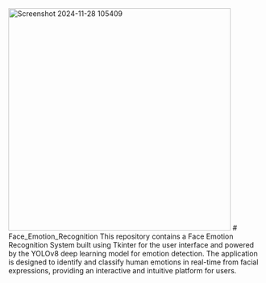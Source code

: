 <img width="441" alt="Screenshot 2024-11-28 105409" src="https://github.com/user-attachments/assets/9fe3213c-9d88-4abe-a43c-bc679d85a360">
# Face_Emotion_Recognition
This repository contains a Face Emotion Recognition System built using Tkinter for the user interface and powered by the YOLOv8 deep learning model for emotion detection. The application is designed to identify and classify human emotions in real-time from facial expressions, providing an interactive and intuitive platform for users.
